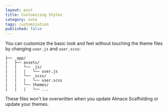 ```yaml
---
layout: post
title: Customizing Styles
category: note
tags: customization
published: false
---
```


You can customize the basic look and feel without touching the theme files by changing `user.js` and `user.scss`:

```
├── _app/
|   ├── assets/
|   |   └── _js/
|   |   |   └── user.js
|   |   └── _scss/
|   |   |   └── user.scss
|   |   └── themes/
|   |   |   └── ...
```

These files won't be overwritten when you update Almace Scaffolding or update your themes.
